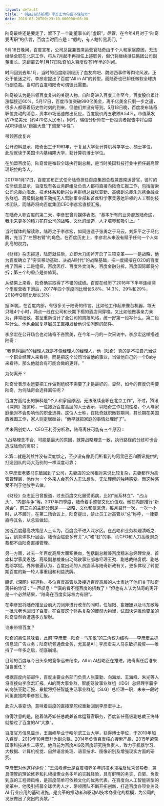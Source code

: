 ```yaml
---
layout: default
title: "《每日经济新闻》李彦宏为何留不住陆奇"
date: 2018-05-20T09:23:10.000000+08:00
---
```


陆奇最终还是要走了，留下了一个副董事长的‌‌“虚职‌‌”。尽管，在今年4月对于‌‌“陆奇要离职‌‌”的传言，百度当时回应是：‌‌“假的，有人瞎传黑我们。‌‌”

5月18日晚间，百度宣布，公司总裁兼首席运营官陆奇由于个人和家庭原因，无法继续全职在北京工作，将从7月起不再担任上述职务，但仍将继续担任集团公司副董事长。这距离去年1月17日陆奇加入百度仅有1年半的时间。

时间回到去年1月，当时的百度刚刚经历了血友病吧、魏则西事件等舆论风波，正处于低迷之时，李彦宏提出了百度‌‌“All in AI‌‌”的转型，而陆奇也已卸任微软全球执行副总裁。当时的百度和陆奇可谓彼此需要。

陆奇被认为是带领百度复兴的关键人物。自陆奇进入百度工作至今，百度股价累计涨幅接近60%。5月17日，百度市值突破990亿美金，离千亿美金只剩一步之遥，很多人都等着历史性时刻的到来，但他们并没有等到。5月18日晚，百度发布陆奇职位变动的消息，资本市场迅速做出反应，百度股价周五收跌9.54%，市值蒸发约75亿美元（约470亿人民币）。同时，瑞信分析师在一份投资者报告中将百度ADR评级从‌‌“跑赢大盘‌‌”下调至‌‌“中性‌‌”。

带领百度复兴

公开资料显示，陆奇出生于1961年，于复旦大学获计算机科学学士、硕士学位，此后就读于美国卡内基梅隆大学，获计算机博士学位。

在加盟百度前，陆奇曾是微软全球执行副总裁，是当时美国科技行业中担任最高管理职位的华人。

2017年1月17日，百度宣布正式任命陆奇担任百度集团总裁兼首席运营官，彼时的任命信息显示，百度现有各业务群组及负责人都将直接向陆奇汇报工作，包括搜索公司总裁向海龙、技术体系和新兴业务群组总裁张亚勤、高级副总裁朱光携金融业务群组、高级副总裁王劲携无人驾驶事业部和首席科学家吴恩达带领的人工智能技术团队，而陆奇将向百度集团CEO李彦宏直接汇报。

在陆奇入职百度的第二天，李彦宏曾对媒体表态，‌‌“基本所有的业务都放陆奇这，我未来更多的精力花在公司的战略、文化的塑造、人才培养和吸引上。‌‌”

当时媒体的解读称，陆奇之于李彦宏，如同逍遥子张勇之于马云，刘炽平之于马化腾，充当了‌‌“左膀右臂‌‌”的角色。在百度历史上，李彦宏从来没有赋予任何一个人如此高的权力。

《财经》杂志报道，陆奇就任后，立即大刀阔斧开启了三项变革——一是战略，他为百度确立了‌‌“夯实移动基础、决战AI时代‌‌”的战略基础，把一度摇摆在O2O的百度拽了回来；二是组织，百度医疗、百度外卖消失，百度金融分拆，百度国际即将分拆；第三个的重点是价值观。

从结果上来看，陆奇确实取得了不错的成绩。百度在经历了2016年下半年连续两个季度营收下滑后，2017年四个季度同比增长6.8%、14.3%、29%和29%，2018年Q1同比增长31%。

据36氪，在百度内部，有很多关于陆奇的传言。比如他工作起来像台机器，每天只睡4个小时，两点一线在公司和长期下榻的酒店间穿梭。又比如他做事亲力亲为，非常细致，甚至重新设计了全公司的周报风格，统一好第一段写什么，第二段写什么。他也会回复基层员工直接发给他讨论问题的邮件。

李彦宏在公开场合也对陆奇不吝赞美，在今年一月的一次采访中，李彦宏这样描述陆奇：

‌‌“我觉得最好的经理人就是不像经理人的经理人，他（陆奇）真的是不把自己当做一个职业经理人来看待，而是把这个公司当做他的事业，当做他自己的一个Baby来看待，那么他就会有可能会做的更好。‌‌”

为何离开？

陆奇曾表示永远要把工作做到组织不需要了才是最好的。显然，如今的百度仍需要陆奇，为何陆奇会选择离任呢？

百度方面给出的解释是‌‌“个人和家庭原因，无法继续全职在北京工作‌‌”。不过，腾讯《深网》报道称，一位接近百度高层的人士表示，以陆奇工作狂的性格，个人与家庭绝对不会影响他的职业选择。这位人士称，在陆奇就职微软期间，其长期在美国西雅图工作，家人则定居硅谷，‌‌“他早就把家庭的事情处理好了‌‌”。

优米网创始人、CEO王利芬分析称，陆奇离任可能有三个原因：

1.战略理念不合，可能是最大的原因，就算战略理念一致，执行路径的分歧可也会造成陆奇的离职；

2.第二就是利益并没有深度绑定，至少没有像我们所看到的阿里巴巴和腾讯提供的打造团队的两大范例的一样深度可靠；

3.李彦宏老婆马东敏回到了公司，夫妻店的公司相对来说比较复杂，夫妻都作为高管管理层，他作为一个外来人会有外人无法想象、无法理解的独特感受。而这种感受不利于他放手去做。

《财经》杂志近日曾报道，过去百度文化屡受诟病，比如‌‌“派系林立‌‌”、‌‌“占山头‌‌”、‌‌“内部斗争‌‌”等。2017年四季度，陆奇着手整顿文化价值观。他在内部推行‌‌“新风会‌‌”，前三次的主题分别是——战略、文化和信息流，每月召开一次，一次一小时，从不超时。在第二场会议上，陆奇提出，禁止员工对高管以‌‌“总‌‌”称呼，一律要直呼其名，从总监做起。

接近百度最高决策层人士认为，百度变革进入深水区。在战略和业务梳理清晰之后，到具体执行层面，陆奇面临更多有关‌‌“人‌‌”和‌‌“钱‌‌”的事，而CFO和人力高级副总裁都不由陆奇直接管理。

另一方面，过去一年百度高层大面积换血，包括副总裁兼百度糯米总经理曾良、首席科学家吴恩达、高级副总裁兼自动驾驶事业部总经理王劲、副总裁陆复斌、副总裁邬学斌。外界普遍认为，百度出现的人员震荡与陆奇新政有关，更多体现了转型期百度的新一轮人事重组和利益洗牌。

腾讯《深网》报道称，多位百度高管以及接近百度高层的人士表达了他们关于陆奇离任的惊讶：‌‌“一声叹息！‌‌”‌‌“真的看不懂百度的招数了！‌‌”但也有人认为陆奇的离开是一个必然结果，‌‌“陆奇在百度实际权力有限‌‌”。

在李彦宏将陆奇推至台前大刀阔斧进行改革的同时，任旭阳、崔姗姗以及马东敏等一批元老也回归了百度。在百度这个体系复杂的庞然大物里，试图快速推动变革的陆奇显然会遭遇多方掣肘。

谁来带领百度？

陆奇的离任意味着，此前‌‌“李彦宏－陆奇－马东敏‌‌”的三角权力结构——李彦宏主抓信息流广告业务；陆奇统领通盘业务，尤其是AI；李彦宏夫人马东敏抓投资——维持了一年多之后，彻底崩塌。

目前的百度与今日头条的竞争远未结束，All in AI战略正在推进，陆奇离任后谁来担当重任？

根据百度内部邮件，百度主要业务部门负责人张亚勤、向海龙、王海峰、朱光等人将直接向李彦宏汇报。AI的两大事业群，智能驾驶事业群组（IDG）总经理李震宇转向张亚勤汇报，景鲲将担任智能生活事业群组（SLG）总经理一职，未来一段时间里直接向李彦宏汇报。

此次人事变动，意味着百度的直接掌舵权重新回到李彦宏手上。

值得注意的是，随着陆奇卸任总裁兼首席运营官职务，百度新任高级副总裁王海峰就接过了百度的AI‌‌“大旗‌‌”。

百度官方信息显示，王海峰毕业于哈尔滨工业大学，获得博士学位，于2010年加入百度，2013年10月晋升为副总裁，2014年负责百度核心搜索产品，2015年荣获国家科技进步二等奖。他目前为百度AIG及百度研究院负责人，致力于机器学习、大数据、计算机视觉、自然语言处理、语音技术、图像识别及增强现实方面的研究。

李彦宏对他这样评价：‌‌“王海峰博士是百度培养多年的技术领袖及优秀领导者，兼具深厚的理论修养和扎根搜索业务多年的实践经验，具有鲜明的务实、自驱、负责到底的工程师风格，是百度简单可依赖文化的优秀代表。在百度向人工智能转型的变革中，他吸引招募全球优秀人才，带领团队不断开拓创新，打造百度各项业务及AI 行业应用的基础设施，是变革的推动者和驱动AI技术商业化的楷模，为公司的发展做出了突出的贡献。‌‌”

